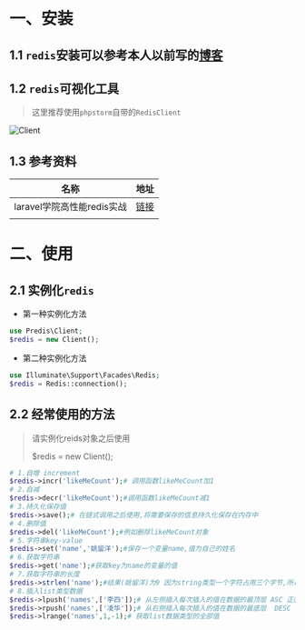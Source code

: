 # 一、安装

## 1.1 `redis`安装可以参考本人以前写的[博客](https://www.cnblogs.com/yaoliuyang/p/13197453.html)

## 1.2 `redis`可视化工具

> 这里推荐使用`phpstorm`自带的`RedisClient`

![Client](https://yaoliuyang-blog-images.oss-cn-beijing.aliyuncs.com/blogImages/image-20210530200809761.png?versionId=CAEQEBiBgIDPw9n0zRciIGFjNmMwOTdiZWQxMzRlYWY4ZDAzYzNlOTY5MDE0ZDBh)

## 1.3 参考资料

| 名称                       | 地址                                                         |
| -------------------------- | ------------------------------------------------------------ |
| laravel学院高性能redis实战 | [链接](https://laravelacademy.org/books/high-performance-redis) |
|                            |                                                              |

# 二、使用

## 2.1 实例化`redis`

- 第一种实例化方法

```php
use Predis\Client;
$redis = new Client();
```

- 第二种实例化方法

```php
use Illuminate\Support\Facades\Redis;
$redis = Redis::connection();
```

## 2.2 经常使用的方法

> 请实例化reids对象之后使用
>
> $redis = new Client();

```php
# 1.自增 increment
$redis->incr('likeMeCount');# 调用函数likeMeCount加1
# 2.自减
$redis->decr('likeMeCount');#调用函数likeMeCount减1
# 3.持久化保存值
$redis->save();# 在链式调用之后使用,将需要保存的信息持久化保存在内存中
# 4.删除值 
$redis->del('likeMeCount');#例如删除likeMeCount对象
# 5.字符串key-value
$redis->set('name','姚留洋');#保存一个变量name,值为自己的姓名
# 6.获取字符串
$redis->get('name');#获取key为name的变量的值
# 7.获取字符串的长度
$redis->strlen('name');#结果(姚留洋)为9 因为string类型一个字符占用三个字节,所以结果为9
# 8.插入list类型数据 
$redis->lpush('names',['李四']);# 从左侧插入每次插入的值在数据的最顶层 ASC 正叙
$redis->rpush('names',['凌华']);# 从右侧插入每次插入的值在数据的最底层  DESC 倒叙
$redis->lrange('names',1,-1);# 获取list数据类型的全部值
```



